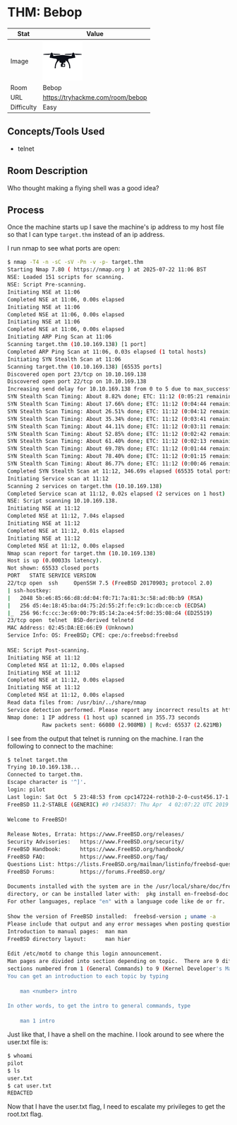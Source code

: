 # THM: Bebop

| Stat | Value |
| ---------- | -------------------------------------------- |
| Image | <img src="/images/write_ups/try_hack_me/bebop/bebop.jpeg" alt="Bebop" width="90"/> |
| Room | Bebop |
| URL | https://tryhackme.com/room/bebop |
| Difficulty | Easy |

## Concepts/Tools Used

- telnet

## Room Description

Who thought making a flying shell was a good idea?

## Process

Once the machine starts up I save the machine's ip address to my host file so that I can type `target.thm` instead of an ip address.

I run nmap to see what ports are open:

```bash
$ nmap -T4 -n -sC -sV -Pn -v -p- target.thm
Starting Nmap 7.80 ( https://nmap.org ) at 2025-07-22 11:06 BST
NSE: Loaded 151 scripts for scanning.
NSE: Script Pre-scanning.
Initiating NSE at 11:06
Completed NSE at 11:06, 0.00s elapsed
Initiating NSE at 11:06
Completed NSE at 11:06, 0.00s elapsed
Initiating NSE at 11:06
Completed NSE at 11:06, 0.00s elapsed
Initiating ARP Ping Scan at 11:06
Scanning target.thm (10.10.169.138) [1 port]
Completed ARP Ping Scan at 11:06, 0.03s elapsed (1 total hosts)
Initiating SYN Stealth Scan at 11:06
Scanning target.thm (10.10.169.138) [65535 ports]
Discovered open port 23/tcp on 10.10.169.138
Discovered open port 22/tcp on 10.10.169.138
Increasing send delay for 10.10.169.138 from 0 to 5 due to max_successful_tryno increase to 5
SYN Stealth Scan Timing: About 8.82% done; ETC: 11:12 (0:05:21 remaining)
SYN Stealth Scan Timing: About 17.66% done; ETC: 11:12 (0:04:44 remaining)
SYN Stealth Scan Timing: About 26.51% done; ETC: 11:12 (0:04:12 remaining)
SYN Stealth Scan Timing: About 35.34% done; ETC: 11:12 (0:03:41 remaining)
SYN Stealth Scan Timing: About 44.11% done; ETC: 11:12 (0:03:11 remaining)
SYN Stealth Scan Timing: About 52.85% done; ETC: 11:12 (0:02:42 remaining)
SYN Stealth Scan Timing: About 61.40% done; ETC: 11:12 (0:02:13 remaining)
SYN Stealth Scan Timing: About 69.78% done; ETC: 11:12 (0:01:44 remaining)
SYN Stealth Scan Timing: About 78.40% done; ETC: 11:12 (0:01:15 remaining)
SYN Stealth Scan Timing: About 86.77% done; ETC: 11:12 (0:00:46 remaining)
Completed SYN Stealth Scan at 11:12, 346.69s elapsed (65535 total ports)
Initiating Service scan at 11:12
Scanning 2 services on target.thm (10.10.169.138)
Completed Service scan at 11:12, 0.02s elapsed (2 services on 1 host)
NSE: Script scanning 10.10.169.138.
Initiating NSE at 11:12
Completed NSE at 11:12, 7.04s elapsed
Initiating NSE at 11:12
Completed NSE at 11:12, 0.01s elapsed
Initiating NSE at 11:12
Completed NSE at 11:12, 0.00s elapsed
Nmap scan report for target.thm (10.10.169.138)
Host is up (0.00033s latency).
Not shown: 65533 closed ports
PORT   STATE SERVICE VERSION
22/tcp open  ssh     OpenSSH 7.5 (FreeBSD 20170903; protocol 2.0)
| ssh-hostkey: 
|   2048 5b:e6:85:66:d8:dd:04:f0:71:7a:81:3c:58:ad:0b:b9 (RSA)
|   256 d5:4e:18:45:ba:d4:75:2d:55:2f:fe:c9:1c:db:ce:cb (ECDSA)
|_  256 96:fc:cc:3e:69:00:79:85:14:2a:e4:5f:0d:35:08:d4 (ED25519)
23/tcp open  telnet  BSD-derived telnetd
MAC Address: 02:45:DA:EE:66:E9 (Unknown)
Service Info: OS: FreeBSD; CPE: cpe:/o:freebsd:freebsd

NSE: Script Post-scanning.
Initiating NSE at 11:12
Completed NSE at 11:12, 0.00s elapsed
Initiating NSE at 11:12
Completed NSE at 11:12, 0.00s elapsed
Initiating NSE at 11:12
Completed NSE at 11:12, 0.00s elapsed
Read data files from: /usr/bin/../share/nmap
Service detection performed. Please report any incorrect results at https://nmap.org/submit/ .
Nmap done: 1 IP address (1 host up) scanned in 355.73 seconds
           Raw packets sent: 66080 (2.908MB) | Rcvd: 65537 (2.621MB)
```

I see from the output that telnet is running on the machine. I ran the following to connect to the machine:

```bash
$ telnet target.thm
Trying 10.10.169.138...
Connected to target.thm.
Escape character is '^]'.
login: pilot
Last login: Sat Oct  5 23:48:53 from cpc147224-roth10-2-0-cust456.17-1.cable.virginm.net
FreeBSD 11.2-STABLE (GENERIC) #0 r345837: Thu Apr  4 02:07:22 UTC 2019

Welcome to FreeBSD!

Release Notes, Errata: https://www.FreeBSD.org/releases/
Security Advisories:   https://www.FreeBSD.org/security/
FreeBSD Handbook:      https://www.FreeBSD.org/handbook/
FreeBSD FAQ:           https://www.FreeBSD.org/faq/
Questions List: https://lists.FreeBSD.org/mailman/listinfo/freebsd-questions/
FreeBSD Forums:        https://forums.FreeBSD.org/

Documents installed with the system are in the /usr/local/share/doc/freebsd/
directory, or can be installed later with:  pkg install en-freebsd-doc
For other languages, replace "en" with a language code like de or fr.

Show the version of FreeBSD installed:  freebsd-version ; uname -a
Please include that output and any error messages when posting questions.
Introduction to manual pages:  man man
FreeBSD directory layout:      man hier

Edit /etc/motd to change this login announcement.
Man pages are divided into section depending on topic.  There are 9 different
sections numbered from 1 (General Commands) to 9 (Kernel Developer's Manual).
You can get an introduction to each topic by typing

	man <number> intro

In other words, to get the intro to general commands, type

	man 1 intro
```

Just like that, I have a shell on the machine. I look around to see where the user.txt file is:

```bash
$ whoami
pilot
$ ls
user.txt
$ cat user.txt
REDACTED
```

Now that I have the user.txt flag, I need to escalate my privileges to get the root.txt flag.
